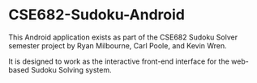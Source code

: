 # CSE682-Sudoku-Android

This Android application exists as part of the CSE682 Sudoku Solver semester project by Ryan Milbourne, Carl Poole, and Kevin Wren.

It is designed to work as the interactive front-end interface for the web-based Sudoku Solving system. 